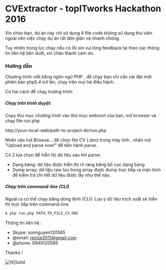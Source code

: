 # CVExtractor - topITworks Hackathon 2016


Xin chào bạn, dự án này chỉ sử dụng 4 file code không sử dụng thư viện ngoài nên việc chạy dự án rất đơn giản và nhanh chóng.

Tuy nhiên trong lúc chạy nếu có lỗi xin vui lòng feedback lại theo các thông tin liên hệ bên dưới, xin chân thành cám ơn.

### Hướng dẫn
Chương trình viết bằng ngôn ngữ PHP , để chạy bạn chỉ cần cài đặt một phiên bản php5.4 trở lên, chạy trên mọi hệ điều hành.

Có hai cách để chạy trương trình:

##### Chạy trên trình duyệt:

Copy thư mục chương trình vào thư mục webroot của bạn, mở browser và chạy file run.php

http://your-local-web/path-to-project-dir/run.php

Nhấn vào nút Browse... để chọn file CV (.doc) trong máy tính , nhấn nút "Upload and parse now!" để tiến hành parse.

Có 2 lựa chọn để hiễn thị dữ liệu sau khi parse:

- Dạng bảng: dữ liệu được hiễn thị rõ ràng bằng  bố cục dạng bảng
- Dump array: dữ liệu raw lưu trong array được dump trực tiếp ra màn hình để kiểm tra chi tiết dữ liệu được lấy như thế nào.

##### Chạy trên command-line (CLI)

Ngoài ra có thể chạy bằng dòng lệnh (CLI): Lưu ý dữ liệu trích xuất sẻ hiễn thị  trực tiếp trên command-line.
```sh
$ php run.php PATH_TO_FILE_CV.DOC
```

Thông tin liên hệ :
 * Skype: sonnguyen120585
 * @email: resize2011@gmail.com
 * @phone: 0949120585
  
 Thanks !

![N|Solid](http://topit.vietnamworks.com/static/hackathon/img/hackathon-logo.png)